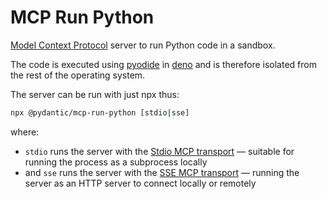 # MCP Run Python

[Model Context Protocol](https://modelcontextprotocol.io/) server to run Python
code in a sandbox.

The code is executed using [pyodide](https://pyodide.org) in
[deno](https://deno.com/) and is therefore isolated from the rest of the
operating system.

The server can be run with just npx thus:

```bash
npx @pydantic/mcp-run-python [stdio|sse]
```

where:

- `stdio` runs the server with the
  [Stdio MCP transport](https://spec.modelcontextprotocol.io/specification/2024-11-05/basic/transports/#stdio)
  — suitable for running the process as a subprocess locally
- and `sse` runs the server with the
  [SSE MCP transport](https://spec.modelcontextprotocol.io/specification/2024-11-05/basic/transports/#http-with-sse)
  — running the server as an HTTP server to connect locally or remotely

